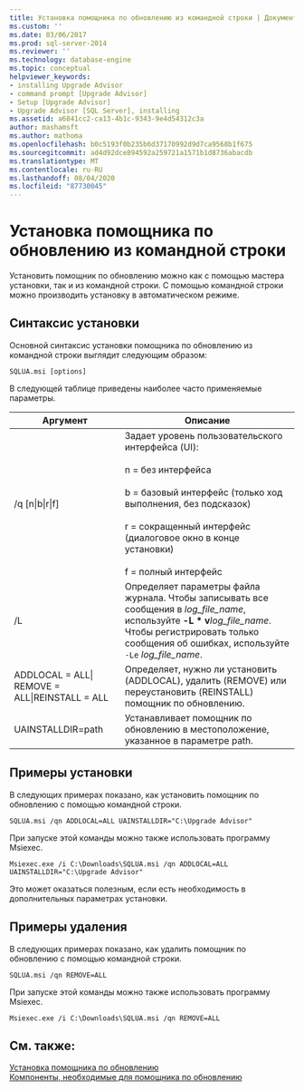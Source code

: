 ```yaml
---
title: Установка помощника по обновлению из командной строки | Документация Майкрософт
ms.custom: ''
ms.date: 03/06/2017
ms.prod: sql-server-2014
ms.reviewer: ''
ms.technology: database-engine
ms.topic: conceptual
helpviewer_keywords:
- installing Upgrade Advisor
- command prompt [Upgrade Advisor]
- Setup [Upgrade Advisor]
- Upgrade Advisor [SQL Server], installing
ms.assetid: a6841cc2-ca13-4b1c-9343-9e4d54312c3a
author: mashamsft
ms.author: mathoma
ms.openlocfilehash: b0c5193f0b235b6d37170992d9d7ca9568b1f675
ms.sourcegitcommit: ad4d92dce894592a259721a1571b1d8736abacdb
ms.translationtype: MT
ms.contentlocale: ru-RU
ms.lasthandoff: 08/04/2020
ms.locfileid: "87730045"
---
```

# <a name="installing-upgrade-advisor-from-the-command-prompt"></a>Установка помощника по обновлению из командной строки
  Установить помощник по обновлению можно как с помощью мастера установки, так и из командной строки. С помощью командной строки можно производить установку в автоматическом режиме.  
  
## <a name="installation-syntax"></a>Синтаксис установки  
 Основной синтаксис установки помощника по обновлению из командной строки выглядит следующим образом:  
  
 `SQLUA.msi [options]`  
  
 В следующей таблице приведены наиболее часто применяемые параметры.  
  
|Аргумент|Описание|  
|--------------|-----------------|  
|/q [n&#124;b&#124;r&#124;f]|Задает уровень пользовательского интерфейса (UI):<br /><br /> n = без интерфейса<br /><br /> b = базовый интерфейс (только ход выполнения, без подсказок)<br /><br /> r = сокращенный интерфейс (диалоговое окно в конце установки)<br /><br /> f = полный интерфейс|  
|/L|Определяет параметры файла журнала. Чтобы записывать все сообщения в *log_file_name*, используйте **-L \* v**_log_file_name_. Чтобы регистрировать только сообщения об ошибках, используйте `-Le` *log_file_name*.|  
|ADDLOCAL = ALL&#124; REMOVE = ALL&#124;REINSTALL = ALL|Определяет, нужно ли установить (ADDLOCAL), удалить (REMOVE) или переустановить (REINSTALL) помощник по обновлению.|  
|UAINSTALLDIR=path|Устанавливает помощник по обновлению в местоположение, указанное в параметре path.|  
  
## <a name="installation-examples"></a>Примеры установки  
 В следующих примерах показано, как установить помощник по обновлению с помощью командной строки.  
  
```  
SQLUA.msi /qn ADDLOCAL=ALL UAINSTALLDIR="C:\Upgrade Advisor"  
```  
  
 При запуске этой команды можно также использовать программу Msiexec.  
  
```  
Msiexec.exe /i C:\Downloads\SQLUA.msi /qn ADDLOCAL=ALL UAINSTALLDIR="C:\Upgrade Advisor"  
```  
  
 Это может оказаться полезным, если есть необходимость в дополнительных параметрах установки.  
  
## <a name="removal-examples"></a>Примеры удаления  
 В следующих примерах показано, как удалить помощник по обновлению с помощью командной строки.  
  
```  
SQLUA.msi /qn REMOVE=ALL  
```  
  
 При запуске этой команды можно также использовать программу Msiexec.  
  
```  
Msiexec.exe /i C:\Downloads\SQLUA.msi /qn REMOVE=ALL  
```  
  
## <a name="see-also"></a>См. также:  
 [Установка помощника по обновлению](../../../2014/sql-server/install/installing-upgrade-advisor.md)   
 [Компоненты, необходимые для помощника по обновлению](../../../2014/sql-server/install/upgrade-advisor-prerequisites.md)  
  
  
